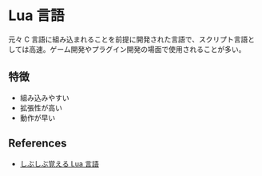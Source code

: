 # Lua 言語

元々 C 言語に組み込まれることを前提に開発された言語で、スクリプト言語としては高速。ゲーム開発やプラグイン開発の場面で使用されることが多い。

## 特徴

- 組み込みやすい
- 拡張性が高い
- 動作が早い

## References

- [しぶしぶ覚える Lua 言語](https://qiita.com/aike@github/items/2023bbeb21094af6795e)

